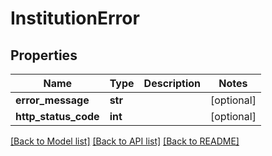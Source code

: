 # InstitutionError

## Properties
Name | Type | Description | Notes
------------ | ------------- | ------------- | -------------
**error_message** | **str** |  | [optional] 
**http_status_code** | **int** |  | [optional] 

[[Back to Model list]](../README.md#documentation-for-models) [[Back to API list]](../README.md#documentation-for-api-endpoints) [[Back to README]](../README.md)


